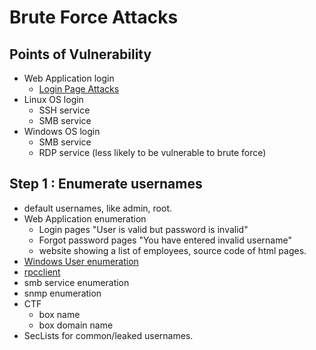 # Brute Force Attacks

## Points of Vulnerability

* Web Application login
  * [Login Page Attacks](login-page-attacks.md)
* Linux OS login
  * SSH service
  * SMB service
* Windows OS login
  * SMB service
  * RDP service \(less likely to be vulnerable to brute force\)

## Step 1 : Enumerate usernames

* default usernames, like admin, root.
* Web Application enumeration
  * Login pages "User is valid but password is invalid"
  * Forgot password pages "You have entered invalid username"
  * website showing a list of employees, source code of html pages.
* [Windows User enumeration](https://app.gitbook.com/@oscp-2/s/windows-oscp/url-enum/windows-user-enumeration)
* [rpcclient](https://app.gitbook.com/@takshil-patil529/s/port-wise-enumeration/tcp-enumerations/port-135-139-445#rpc-enumeration)
* smb service enumeration
* snmp enumeration
* CTF
  * box name
  * box domain name
* SecLists for common/leaked usernames.


